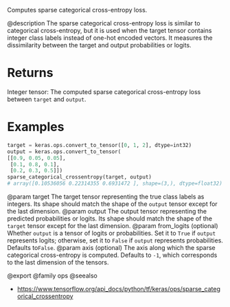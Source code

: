 Computes sparse categorical cross-entropy loss.

@description
The sparse categorical cross-entropy loss is similar to categorical
cross-entropy, but it is used when the target tensor contains integer
class labels instead of one-hot encoded vectors. It measures the
dissimilarity between the target and output probabilities or logits.

# Returns
Integer tensor: The computed sparse categorical cross-entropy
loss between `target` and `output`.

# Examples
```python
target = keras.ops.convert_to_tensor([0, 1, 2], dtype=int32)
output = keras.ops.convert_to_tensor(
[[0.9, 0.05, 0.05],
 [0.1, 0.8, 0.1],
 [0.2, 0.3, 0.5]])
sparse_categorical_crossentropy(target, output)
# array([0.10536056 0.22314355 0.6931472 ], shape=(3,), dtype=float32)
```

@param target The target tensor representing the true class labels as
    integers. Its shape should match the shape of the `output`
    tensor except for the last dimension.
@param output The output tensor representing the predicted probabilities
    or logits.
    Its shape should match the shape of the `target` tensor except
    for the last dimension.
@param from_logits (optional) Whether `output` is a tensor of logits
    or probabilities.
    Set it to `True` if `output` represents logits; otherwise,
    set it to `False` if `output` represents probabilities.
    Defaults to`False`.
@param axis (optional) The axis along which the sparse categorical
    cross-entropy is computed.
    Defaults to `-1`, which corresponds to the last dimension
    of the tensors.

@export
@family ops
@seealso
+ <https://www.tensorflow.org/api_docs/python/tf/keras/ops/sparse_categorical_crossentropy>
